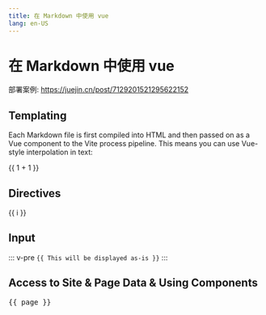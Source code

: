 ```yaml
---
title: 在 Markdown 中使用 vue
lang: en-US
---
```


# 在 Markdown 中使用 vue

部署案例: https://juejin.cn/post/7129201521295622152

## Templating

Each Markdown file is first compiled into HTML and then passed on as a Vue component to the Vite process pipeline. This means you can use Vue-style interpolation in text:

<div>{{ 1 + 1 }}</div>

## Directives

<div v-for="i in 3">{{ i }}</div>

## Input

::: v-pre
`{{ This will be displayed as-is }}`
:::

## Access to Site & Page Data & Using Components

<script setup>
import { useData } from 'vitepress'
import Scroll from '../../../ui/src/scroll/scroll.vue'
const { page } = useData()
</script>

<Scroll text="aaaaaa"/>

<pre>{{ page }}</pre>
